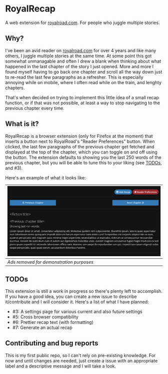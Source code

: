 # RoyalRecap

A web extension for [royalroad.com](https://royalroad.com). For people who juggle multiple stories.

## Why?

I've been an avid reader on [royalroad.com](https://royalroad.com) for over 4 years and like many others, I juggle
multiple stories at the same time. At some point this got somewhat unmanagable and often I drew a blank when thinking
about what happened in the last chapter of the story I just opened. More and more I found myself having to go back one
chapter and scroll all the way down just to re-read the last few paragraphs as a refresher. This is especially annoying
while on mobile, where I often read while on the train, and lenghty chapters.

That's when decided on trying to implement this little idea of a small recap function, or if that was not possible, at
least a way to stop navigating to the previous chapter every time.

## What is it?

RoyalRecap is a browser extension (only for Firefox at the moment) that inserts a button next to RoyalRoad's "Reader
Preferences" button. When clicked, the last few paragraphs of the previous chapter get fetched and displayed at the top
of the chapter, which you can toggle on and off using the button. The extension defaults to showing you the last
250 words of the previous chapter, but you will be able to tune this to your liking (see [TODOs](#todos), and #3).

Here's an example of what it looks like:

| ![Recap example](_docs/recap_example.png) |
| ------------------------------------------ |
| _Ads removed for demonstration purposes_   |

## TODOs

This extension is still a work in progress so there's plenty left to accomplish. If you have a good idea, you can create
a new issue to describe it/contribute and I will consider it. Here's a list of what I have planned:

- #3: A settings page for various current and also future settings
- #5: Cross browser compatibility
- #6: Prettier recap text (with formatting)
- #7: Generate an actual recap

## Contributing and bug reports

This is my first public repo, so I can't rely on pre-existing knowledge. For now and until changes are needed, just create
a issue with an appropriate label and a descriptive message and I will take a look.
